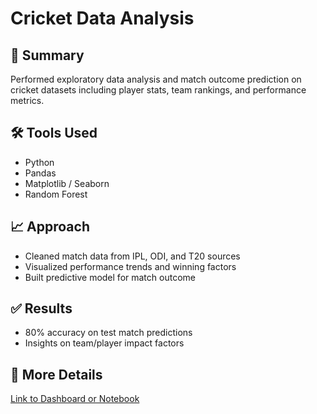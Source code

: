# Cricket Data Analysis

## 📌 Summary
Performed exploratory data analysis and match outcome prediction on cricket datasets including player stats, team rankings, and performance metrics.

## 🛠 Tools Used
- Python
- Pandas
- Matplotlib / Seaborn
- Random Forest

## 📈 Approach
- Cleaned match data from IPL, ODI, and T20 sources
- Visualized performance trends and winning factors
- Built predictive model for match outcome

## ✅ Results
- 80% accuracy on test match predictions
- Insights on team/player impact factors

## 🔗 More Details
[Link to Dashboard or Notebook](#)
